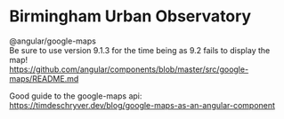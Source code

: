 # Birmingham Urban Observatory

@angular/google-maps  
Be sure to use version 9.1.3 for the time being as 9.2 fails to display the map!  
https://github.com/angular/components/blob/master/src/google-maps/README.md

Good guide to the google-maps api:  
https://timdeschryver.dev/blog/google-maps-as-an-angular-component

